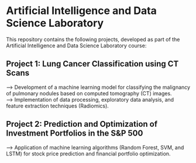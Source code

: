 # Artificial Intelligence and Data Science Laboratory  

This repository contains the following projects, developed as part of the Artificial Intelligence and Data Science Laboratory course:  

## Project 1: Lung Cancer Classification using CT Scans  
  --> Development of a machine learning model for classifying the malignancy of pulmonary nodules based on computed tomography (CT) images.  
  --> Implementation of data processing, exploratory data analysis, and feature extraction techniques (Radiomics).  

## Project 2: Prediction and Optimization of Investment Portfolios in the S&P 500  
  --> Application of machine learning algorithms (Random Forest, SVM, and LSTM) for stock price prediction and financial portfolio optimization.  
